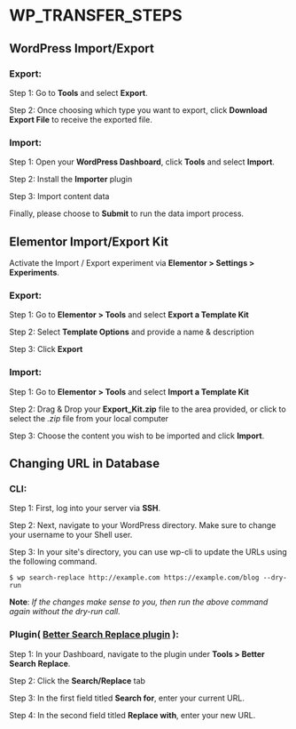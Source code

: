 # WP_TRANSFER_STEPS

## WordPress Import/Export

### Export:
Step 1: Go to **Tools** and select **Export**.

Step 2: Once choosing which type you want to export, click **Download Export File** to receive the exported file.

### Import:
Step 1: Open your **WordPress Dashboard**, click **Tools** and select **Import**.

Step 2: Install the **Importer** plugin

Step 3: Import content data

Finally, please choose to **Submit** to run the data import process.

## Elementor Import/Export Kit
Activate the Import / Export experiment via **Elementor > Settings > Experiments**.

### Export:
Step 1: Go to **Elementor > Tools** and select **Export a Template Kit**

Step 2: Select **Template Options** and provide a name & description

Step 3: Click **Export**

### Import:
Step 1: Go to **Elementor > Tools** and select **Import a Template Kit**

Step 2: Drag & Drop your **Export_Kit.zip** file to the area provided, or click to select the *.zip* file from your local computer

Step 3: Choose the content you wish to be imported and click **Import**.


## Changing URL in Database

### CLI:
Step 1: First, log into your server via **SSH**.

Step 2: Next, navigate to your WordPress directory. Make sure to change your username to your Shell user.

Step 3: In your site's directory, you can use wp-cli to update the URLs using the following command.

``` shell
$ wp search-replace http://example.com https://example.com/blog --dry-run
```

**Note**: *If the changes make sense to you, then run the above command again without the dry-run call.*

### Plugin( [Better Search Replace plugin][BETTER SEARCH] ):
Step 1: In your Dashboard, navigate to the plugin under **Tools > Better Search Replace**.

Step 2: Click the **Search/Replace** tab

Step 3: In the first field titled **Search for**, enter your current URL.

Step 4: In the second field titled **Replace with**, enter your new URL.


[BETTER SEARCH]:https://wordpress.org/plugins/better-search-replace/
